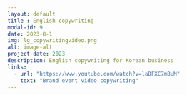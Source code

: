 ```yaml
---
layout: default
title : English copywriting
modal-id: 9
date: 2023-8-1
img: lg_copywritingvideo.png
alt: image-alt
project-date: 2023
description: English copywriting for Korean business
links:
  - url: "https://www.youtube.com/watch?v=laDFXC7mBuM"
    text: "Brand event video copywriting"
---
```

